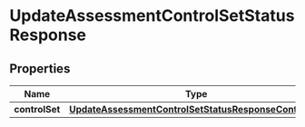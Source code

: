 

# UpdateAssessmentControlSetStatusResponse


## Properties

| Name | Type | Description | Notes |
|------------ | ------------- | ------------- | -------------|
|**controlSet** | [**UpdateAssessmentControlSetStatusResponseControlSet**](UpdateAssessmentControlSetStatusResponseControlSet.md) |  |  [optional] |



